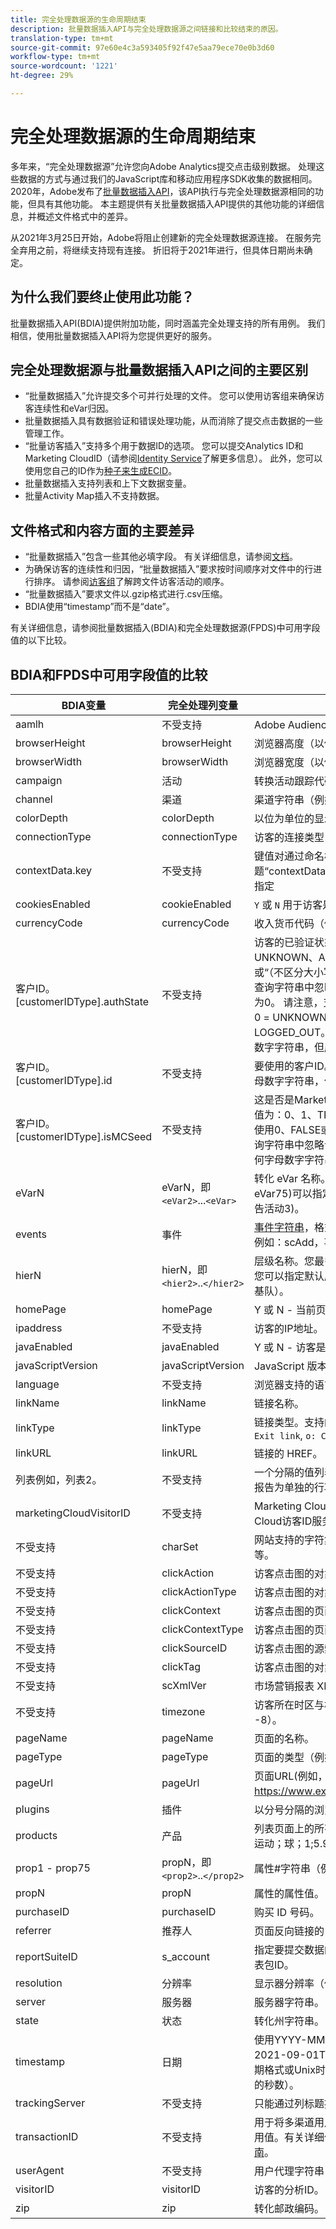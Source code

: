 ```yaml
---
title: 完全处理数据源的生命周期结束
description: 批量数据插入API与完全处理数据源之间链接和比较结束的原因。
translation-type: tm+mt
source-git-commit: 97e60e4c3a593405f92f47e5aa79ece70e0b3d60
workflow-type: tm+mt
source-wordcount: '1221'
ht-degree: 29%

---
```



# 完全处理数据源的生命周期结束

多年来，“完全处理数据源”允许您向Adobe Analytics提交点击级别数据。 处理这些数据的方式与通过我们的JavaScript库和移动应用程序SDK收集的数据相同。 2020年，Adobe发布了[批量数据插入API](https://www.adobe.io/apis/experiencecloud/analytics/docs.html#!AdobeDocs/analytics-2.0-apis/master/bdia.md)，该API执行与完全处理数据源相同的功能，但具有其他功能。 本主题提供有关批量数据插入API提供的其他功能的详细信息，并概述文件格式中的差异。

从2021年3月25日开始，Adobe将阻止创建新的完全处理数据源连接。 在服务完全弃用之前，将继续支持现有连接。 折旧将于2021年进行，但具体日期尚未确定。

## 为什么我们要终止使用此功能？

批量数据插入API(BDIA)提供附加功能，同时涵盖完全处理支持的所有用例。 我们相信，使用批量数据插入API将为您提供更好的服务。

## 完全处理数据源与批量数据插入API之间的主要区别

* “批量数据插入”允许提交多个可并行处理的文件。 您可以使用访客组来确保访客连续性和eVar归因。
* 批量数据插入具有数据验证和错误处理功能，从而消除了提交点击数据的一些管理工作。
* “批量访客插入”支持多个用于数据ID的选项。 您可以提交Analytics ID和Marketing CloudID（请参阅[Identity Service](https://experienceleague.adobe.com/docs/id-service/using/home.html)了解更多信息）。 此外，您可以使用您自己的ID作为[种子来生成ECID](https://www.adobe.io/apis/experiencecloud/analytics/docs.html#!AdobeDocs/analytics-2.0-apis/master/bdia.md#customer-id-and-experience-cloud-visitor-id-seeds)。
* 批量数据插入支持列表和上下文数据变量。
* 批量Activity Map插入不支持数据。

## 文件格式和内容方面的主要差异

* “批量数据插入”包含一些其他必填字段。 有关详细信息，请参阅[文档](https://www.adobe.io/apis/experiencecloud/analytics/docs.html#!AdobeDocs/analytics-2.0-apis/master/bdia.md)。
* 为确保访客的连续性和归因，“批量数据插入”要求按时间顺序对文件中的行进行排序。 请参阅[访客组](https://www.adobe.io/apis/experiencecloud/analytics/docs.html#!AdobeDocs/analytics-2.0-apis/master/bdia.md#visitor-groups)了解跨文件访客活动的顺序。
* “批量数据插入”要求文件以.gzip格式进行.csv压缩。
* BDIA使用“timestamp”而不是“date”。

有关详细信息，请参阅批量数据插入(BDIA)和完全处理数据源(FPDS)中可用字段值的以下比较。

## BDIA和FPDS中可用字段值的比较

| BDIA变量 | 完全处理列变量 | 描述 |
| --- | --- | --- |
| aamlh | 不受支持 | Adobe Audience Manager位置提示。 |
| browserHeight | browserHeight | 浏览器高度（以像素为单位）（例如，768） |
| browserWidth | browserWidth | 浏览器宽度（以像素为单位）（例如1024） |
| campaign | 活动 | 转换活动跟踪代码 |
| channel | 渠道 | 渠道字符串（例如，“体育节”） |
| colorDepth | colorDepth | 以位为单位的显示器颜色深度（例如，24） |
| connectionType | connectionType | 访客的连接类型（LAN或调制解调器） |
| contextData.key | 不受支持 | 键值对通过命名标题“contextData.product”或“contextData.color”来指定 |
| cookiesEnabled | cookieEnabled | `Y` 或 `N` 用于访客是否支持第一方会话Cookie |
| currencyCode | currencyCode | 收入货币代码（例如`USD`） |
| 客户ID。[customerIDType].authState | 不受支持 | 访客的已验证状态。 支持的值有：0、1、2、UNKNOWN、AUTHENTICATED、LOGGED_OUT或“（不区分大小写）。 两个连续的单引号(&quot;)导致从查询字符串中忽略该值，在进行点击时，该值转换为0。 请注意，支持的authState数值表示以下值： 0 = UNKNOWN， 1 = AUTHENTICATED， 2 = LOGGED_OUT。 customerIDType可以是任何字母数字字符串，但应视为区分大小写。 |
| 客户ID。[customerIDType].id | 不受支持 | 要使用的客户ID。 customerIDType可以是任何字母数字字符串，但应视为区分大小写。 |
| 客户ID。[customerIDType].isMCSeed | 不受支持 | 这是否是Marketing Cloud访客ID的种子。 支持的值为：0、1、TRUE、FALSE、“（不区分大小写）。 使用0、FALSE或两个连续的单引号(&quot;)会导致从查询字符串中忽略该值。 customerIDType可以是任何字母数字字符串，但应视为区分大小写。 |
| eVarN | eVarN，即`<eVar2>`...`<eVar>` | 转化 eVar 名称。您最多可有 75 个 eVar ( eVar1 - eVar75)可以指定eVar名称(eVar12)或友好名称(广告活动3)。 |
| events | 事件 | [事件字符串](https://experienceleague.adobe.com/docs/analytics/implementation/vars/page-vars/events/event-serialization.html?lang=en#vars)，格式采用与s.事件变量相同的语法。例如：scAdd，事件1,事件7 |
| hierN | hierN，即`<hier2>`..`</hier2>` | 层级名称。您最多可有 5 个层级 ( hier1 - hier5)。 您可以指定默认层次结构名称`hier2`或友好名称（洋基队）。 |
| homePage | homePage | Y 或 N - 当前页面是否为访客的主页。 |
| ipaddress | 不受支持 | 访客的IP地址。 |
| javaEnabled | javaEnabled | Y 或 N - 访客是否已启用 Java。 |
| javaScriptVersion | javaScriptVersion | JavaScript 版本（例如 1.3）。 |
| language | 不受支持 | 浏览器支持的语言。 例如：`en-us`。 |
| linkName | linkName | 链接名称。 |
| linkType | linkType | 链接类型。支持的值包括：  `d: Download link`,  `e: Exit link`,  `o: Custom link` |
| linkURL | linkURL | 链接的 HREF。 |
| 列表例如，列表2。 | 不受支持 | 一个分隔的值列表，这些值会传入一个变量，然后报告为单独的行项目以便制作报表。 |
| marketingCloudVisitorID | 不受支持 | Marketing Cloud ID. 请参阅[访客标识](https://experienceleague.adobe.com/docs/id-service/using/home.html?lang=en#id-service-api)和Marketing Cloud访客ID服务。 |
| 不受支持 | charSet | 网站支持的字符集。 例如，UTF-8、ISO-8859-1 等。 |
| 不受支持 | clickAction | 访客点击图的对象标识符 (oid) |
| 不受支持 | clickActionType | 访客点击图的对象标识符类型 (oidt) |
| 不受支持 | clickContext | 访客点击图的页面标识符 (pid) |
| 不受支持 | clickContextType | 访客点击图的页面标识符类型 (pidt) |
| 不受支持 | clickSourceID | 访客点击图的源索引 (oi) |
| 不受支持 | clickTag | 访客点击图的对象标记名称 (ot) |
| 不受支持 | scXmlVer | 市场营销报表 XML 请求版本号（例如 1.0）。 |
| 不受支持 | timezone | 访客所在时区与格林威治时间的小时差（例如 -8）。 |
| pageName | pageName | 页面的名称。 |
| pageType | pageType | 页面的类型（例如“错误页面”）。 |
| pageUrl | pageUrl | 页面URL(例如，https://www.example.com/index.html)。 |
| plugins | 插件 | 以分号分隔的浏览器插件名称列表。 |
| products | 产品 | 列表页面上的所有产品。 用逗号分隔产品。 例如：运动；球；1;5.95，玩具；顶部；1:1.99。 |
| prop1 - prop75 | propN，即`<prop2>`..`</prop2>` | 属性#字符串（例如，“体育节”）。 |
| propN | propN | 属性的属性值。 |
| purchaseID | purchaseID | 购买 ID 号码。 |
| referrer | 推荐人 | 页面反向链接的 URL。 |
| reportSuiteID | s_account | 指定要提交数据的报表包。您应用逗号分隔多个报表包ID。 |
| resolution | 分辨率 | 显示器分辨率（例如 1024x768）。 |
| server | 服务器 | 服务器字符串。 |
| state | 状态 | 转化州字符串。 |
| timestamp | 日期 | 使用YYYY-MM-DDTh:mm:ss±UTC_offset(例如2021-09-01T12:00:00-07:00)的ISO 8601日期格式或Unix时间格式（自1970年1月1日起已用的秒数）。 |
| trackingServer | 不受支持 | 只能通过列标题提供。 |
| transactionID | 不受支持 | 用于将多渠道用户活动绑定在一起作报告之用的公用值。有关详细信息，请参阅[Data Sources用户指南](https://experienceleague.adobe.com/docs/analytics/import/data-sources/datasrc-home.html?lang=en#data-sources)。 |
| userAgent | 不受支持 | 用户代理字符串 |
| visitorID | visitorID | 访客的分析ID。 请参阅[访客标识](https://experienceleague.adobe.com/docs/id-service/using/home.html?lang=en)。 |
| zip | zip | 转化邮政编码。 |
